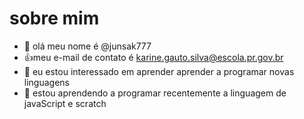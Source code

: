# sobre mim
- 👋 olá meu nome é @junsak777 
- :+1:meu e-mail de contato é karine.gauto.silva@escola.pr.gov.br
- 👀 eu estou interessado em aprender aprender a programar novas linguagens 
- 🌱 estou aprendendo a programar recentemente a linguagem de javaScript e scratch
